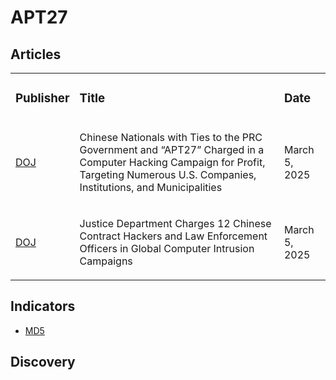 # APT27

## Articles
<table>
  <tr>
    <td>
      <h3>Publisher</h3>
    </td>
    <td>
      <h3>Title</h3>
    </td>
    <td>
      <h3>Date</h3>
    </td>
  </tr>
  <tr>
    <td>
      <a href="https://www.justice.gov/usao-dc/pr/chinese-nationals-ties-prc-government-and-apt27-charged-computer-hacking-campaign-profit">DOJ</a>
    </td>
    <td>
      <p>Chinese Nationals with Ties to the PRC Government and “APT27” Charged in a Computer Hacking Campaign for Profit, Targeting Numerous U.S. Companies, Institutions, and Municipalities</p>
    </td>
    <td>
      <p>March 5, 2025</p>
    </td>
  </tr>
  <tr>
    <td>
      <a href="https://www.justice.gov/opa/pr/justice-department-charges-12-chinese-contract-hackers-and-law-enforcement-officers-global">DOJ</a>
    </td>
    <td>
      <p>Justice Department Charges 12 Chinese Contract Hackers and Law Enforcement Officers in Global Computer Intrusion Campaigns</p>
    </td>
    <td>
      <p>March 5, 2025</p>
    </td>
  </tr>
</table>


## Indicators
- <a href="https://github.com/PudgyDragon/IOCs/blob/main/All/APT27/samples.md5">MD5</a>


## Discovery

